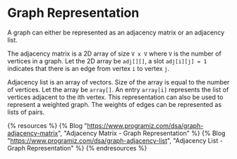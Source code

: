 # Graph Representation

A graph can either be represented as an adjacency matrix or an adjacency list. 

The adjacency matrix is a 2D array of size `V x V` where `V` is the number of vertices in a graph. Let the 2D array be `adj[][]`, a slot `adj[i][j] = 1` indicates that there is an edge from vertex `i` to vertex `j`. 

Adjacency list is an array of vectors. Size of the array is equal to the number of vertices. Let the array be `array[]`. An entry `array[i]` represents the list of vertices adjacent to the ith vertex. This representation can also be used to represent a weighted graph. The weights of edges can be represented as lists of pairs.

{% resources %}
  {% Blog "https://www.programiz.com/dsa/graph-adjacency-matrix", "Adjacency Matrix - Graph Representation" %}
  {% Blog "https://www.programiz.com/dsa/graph-adjacency-list", "Adjacency List - Graph Representation" %}
{% endresources %}
